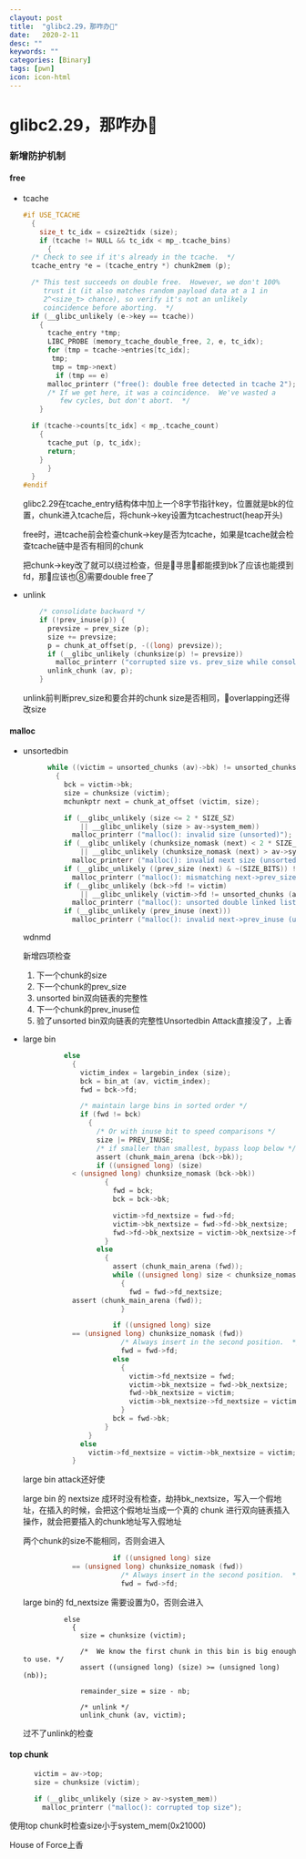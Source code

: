 ```yaml
---
clayout: post
title:  "glibc2.29，那咋办🐎"
date:   2020-2-11
desc: ""
keywords: ""
categories: [Binary]
tags: [pwn]
icon: icon-html
---
```


# glibc2.29，那咋办🐎

### 新增防护机制

#### free

* tcache

  ```c
  #if USE_TCACHE
    {
      size_t tc_idx = csize2tidx (size);
      if (tcache != NULL && tc_idx < mp_.tcache_bins)
        {
  	/* Check to see if it's already in the tcache.  */
  	tcache_entry *e = (tcache_entry *) chunk2mem (p);
  
  	/* This test succeeds on double free.  However, we don't 100%
  	   trust it (it also matches random payload data at a 1 in
  	   2^<size_t> chance), so verify it's not an unlikely
  	   coincidence before aborting.  */
  	if (__glibc_unlikely (e->key == tcache))
  	  {
  	    tcache_entry *tmp;
  	    LIBC_PROBE (memory_tcache_double_free, 2, e, tc_idx);
  	    for (tmp = tcache->entries[tc_idx];
  		 tmp;
  		 tmp = tmp->next)
  	      if (tmp == e)
  		malloc_printerr ("free(): double free detected in tcache 2");
  	    /* If we get here, it was a coincidence.  We've wasted a
  	       few cycles, but don't abort.  */
  	  }
  
  	if (tcache->counts[tc_idx] < mp_.tcache_count)
  	  {
  	    tcache_put (p, tc_idx);
  	    return;
  	  }
        }
    }
  #endif
  ```

  glibc2.29在tcache_entry结构体中加上一个8字节指针key，位置就是bk的位置，chunk进入tcache后，将chunk->key设置为tcachestruct(heap开头)

  free时，进tcache前会检查chunk->key是否为tcache，如果是tcache就会检查tcache链中是否有相同的chunk

  把chunk->key改了就可以绕过检查，但是👴寻思👴都能摸到bk了应该也能摸到fd，那👴应该也⑧需要double free了

* unlink

  ```c
      /* consolidate backward */
      if (!prev_inuse(p)) {
        prevsize = prev_size (p);
        size += prevsize;
        p = chunk_at_offset(p, -((long) prevsize));
        if (__glibc_unlikely (chunksize(p) != prevsize))
          malloc_printerr ("corrupted size vs. prev_size while consolidating");
        unlink_chunk (av, p);
      }
  
  ```

  unlink前判断prev_size和要合并的chunk size是否相同，👴overlapping还得改size





#### malloc

* unsortedbin

  ```c
        while ((victim = unsorted_chunks (av)->bk) != unsorted_chunks (av))
          {
            bck = victim->bk;
            size = chunksize (victim);
            mchunkptr next = chunk_at_offset (victim, size);
  
            if (__glibc_unlikely (size <= 2 * SIZE_SZ)
                || __glibc_unlikely (size > av->system_mem))
              malloc_printerr ("malloc(): invalid size (unsorted)");
            if (__glibc_unlikely (chunksize_nomask (next) < 2 * SIZE_SZ)
                || __glibc_unlikely (chunksize_nomask (next) > av->system_mem))
              malloc_printerr ("malloc(): invalid next size (unsorted)");
            if (__glibc_unlikely ((prev_size (next) & ~(SIZE_BITS)) != size))
              malloc_printerr ("malloc(): mismatching next->prev_size (unsorted)");
            if (__glibc_unlikely (bck->fd != victim)
                || __glibc_unlikely (victim->fd != unsorted_chunks (av)))
              malloc_printerr ("malloc(): unsorted double linked list corrupted");
            if (__glibc_unlikely (prev_inuse (next)))
              malloc_printerr ("malloc(): invalid next->prev_inuse (unsorted)");
  ```

  wdnmd

  新增四项检查

  1. 下一个chunk的size
  2. 下一个chunk的prev_size
  3. unsorted bin双向链表的完整性
  4. 下一个chunk的prev_inuse位
  5. 验了unsorted bin双向链表的完整性Unsortedbin Attack直接没了，上香

* large bin

  ```c
            else
              {
                victim_index = largebin_index (size);
                bck = bin_at (av, victim_index);
                fwd = bck->fd;
  
                /* maintain large bins in sorted order */
                if (fwd != bck)
                  {
                    /* Or with inuse bit to speed comparisons */
                    size |= PREV_INUSE;
                    /* if smaller than smallest, bypass loop below */
                    assert (chunk_main_arena (bck->bk));
                    if ((unsigned long) (size)
  		      < (unsigned long) chunksize_nomask (bck->bk))
                      {
                        fwd = bck;
                        bck = bck->bk;
  
                        victim->fd_nextsize = fwd->fd;
                        victim->bk_nextsize = fwd->fd->bk_nextsize;
                        fwd->fd->bk_nextsize = victim->bk_nextsize->fd_nextsize = victim;
                      }
                    else
                      {
                        assert (chunk_main_arena (fwd));
                        while ((unsigned long) size < chunksize_nomask (fwd))
                          {
                            fwd = fwd->fd_nextsize;
  			  assert (chunk_main_arena (fwd));
                          }
  
                        if ((unsigned long) size
  			  == (unsigned long) chunksize_nomask (fwd))
                          /* Always insert in the second position.  */
                          fwd = fwd->fd;
                        else
                          {
                            victim->fd_nextsize = fwd;
                            victim->bk_nextsize = fwd->bk_nextsize;
                            fwd->bk_nextsize = victim;
                            victim->bk_nextsize->fd_nextsize = victim;
                          }
                        bck = fwd->bk;
                      }
                  }
                else
                  victim->fd_nextsize = victim->bk_nextsize = victim;
              }
  ```

  large bin attack还好使

   large bin 的 nextsize 成环时没有检查，劫持bk_nextsize，写入一个假地址，在插入的时候，会把这个假地址当成一个真的 chunk 进行双向链表插入操作，就会把要插入的chunk地址写入假地址

  两个chunk的size不能相同，否则会进入

  ```c
                        if ((unsigned long) size
  			  == (unsigned long) chunksize_nomask (fwd))
                          /* Always insert in the second position.  */
                          fwd = fwd->fd;
  ```

  large bin的 fd_nextsize 需要设置为0，否则会进入

  ```
            else
              {
                size = chunksize (victim);
  
                /*  We know the first chunk in this bin is big enough to use. */
                assert ((unsigned long) (size) >= (unsigned long) (nb));
  
                remainder_size = size - nb;
  
                /* unlink */
                unlink_chunk (av, victim);
  ```

  过不了unlink的检查

#### top chunk

```c
      victim = av->top;
      size = chunksize (victim);

      if (__glibc_unlikely (size > av->system_mem))
        malloc_printerr ("malloc(): corrupted top size");
```

使用top chunk时检查size小于system_mem(0x21000)

House of Force上香

